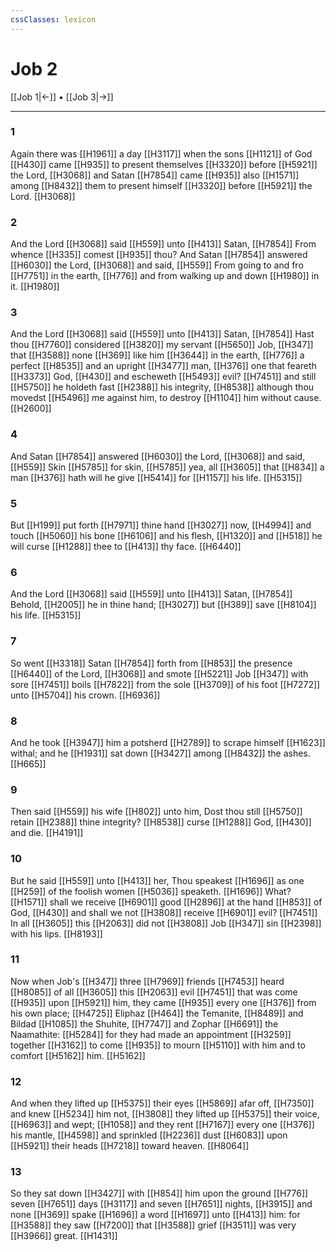 ```yaml
---
cssClasses: lexicon
---
```

# Job 2

[[Job 1|←]] • [[Job 3|→]]

---

### 1
Again there was [[H1961]] a day [[H3117]] when the sons [[H1121]] of God [[H430]] came [[H935]] to present themselves [[H3320]] before [[H5921]] the Lord, [[H3068]] and Satan [[H7854]] came [[H935]] also [[H1571]] among [[H8432]] them to present himself [[H3320]] before [[H5921]] the Lord. [[H3068]]

### 2
And the Lord [[H3068]] said [[H559]] unto [[H413]] Satan, [[H7854]] From whence [[H335]] comest [[H935]] thou? And Satan [[H7854]] answered [[H6030]] the Lord, [[H3068]] and said, [[H559]] From going to and fro [[H7751]] in the earth, [[H776]] and from walking up and down [[H1980]] in it. [[H1980]]

### 3
And the Lord [[H3068]] said [[H559]] unto [[H413]] Satan, [[H7854]] Hast thou [[H7760]] considered [[H3820]] my servant [[H5650]] Job, [[H347]] that [[H3588]] none [[H369]] like him [[H3644]] in the earth, [[H776]] a perfect [[H8535]] and an upright [[H3477]] man, [[H376]] one that feareth [[H3373]] God, [[H430]] and escheweth [[H5493]] evil? [[H7451]] and still [[H5750]] he holdeth fast [[H2388]] his integrity, [[H8538]] although thou movedst [[H5496]] me against him, to destroy [[H1104]] him without cause. [[H2600]]

### 4
And Satan [[H7854]] answered [[H6030]] the Lord, [[H3068]] and said, [[H559]] Skin [[H5785]] for skin, [[H5785]] yea, all [[H3605]] that [[H834]] a man [[H376]] hath will he give [[H5414]] for [[H1157]] his life. [[H5315]]

### 5
But [[H199]] put forth [[H7971]] thine hand [[H3027]] now, [[H4994]] and touch [[H5060]] his bone [[H6106]] and his flesh, [[H1320]] and [[H518]] he will curse [[H1288]] thee to [[H413]] thy face. [[H6440]]

### 6
And the Lord [[H3068]] said [[H559]] unto [[H413]] Satan, [[H7854]] Behold, [[H2005]] he in thine hand; [[H3027]] but [[H389]] save [[H8104]] his life. [[H5315]]

### 7
So went [[H3318]] Satan [[H7854]] forth from [[H853]] the presence [[H6440]] of the Lord, [[H3068]] and smote [[H5221]] Job [[H347]] with sore [[H7451]] boils [[H7822]] from the sole [[H3709]] of his foot [[H7272]] unto [[H5704]] his crown. [[H6936]]

### 8
And he took [[H3947]] him a potsherd [[H2789]] to scrape himself [[H1623]] withal; and he [[H1931]] sat down [[H3427]] among [[H8432]] the ashes. [[H665]]

### 9
Then said [[H559]] his wife [[H802]] unto him, Dost thou still [[H5750]] retain [[H2388]] thine integrity? [[H8538]] curse [[H1288]] God, [[H430]] and die. [[H4191]]

### 10
But he said [[H559]] unto [[H413]] her, Thou speakest [[H1696]] as one [[H259]] of the foolish women [[H5036]] speaketh. [[H1696]] What? [[H1571]] shall we receive [[H6901]] good [[H2896]] at the hand [[H853]] of God, [[H430]] and shall we not [[H3808]] receive [[H6901]] evil? [[H7451]] In all [[H3605]] this [[H2063]] did not [[H3808]] Job [[H347]] sin [[H2398]] with his lips. [[H8193]]

### 11
Now when Job's [[H347]] three [[H7969]] friends [[H7453]] heard [[H8085]] of all [[H3605]] this [[H2063]] evil [[H7451]] that was come [[H935]] upon [[H5921]] him, they came [[H935]] every one [[H376]] from his own place; [[H4725]] Eliphaz [[H464]] the Temanite, [[H8489]] and Bildad [[H1085]] the Shuhite, [[H7747]] and Zophar [[H6691]] the Naamathite: [[H5284]] for they had made an appointment [[H3259]] together [[H3162]] to come [[H935]] to mourn [[H5110]] with him and to comfort [[H5162]] him. [[H5162]]

### 12
And when they lifted up [[H5375]] their eyes [[H5869]] afar off, [[H7350]] and knew [[H5234]] him not, [[H3808]] they lifted up [[H5375]] their voice, [[H6963]] and wept; [[H1058]] and they rent [[H7167]] every one [[H376]] his mantle, [[H4598]] and sprinkled [[H2236]] dust [[H6083]] upon [[H5921]] their heads [[H7218]] toward heaven. [[H8064]]

### 13
So they sat down [[H3427]] with [[H854]] him upon the ground [[H776]] seven [[H7651]] days [[H3117]] and seven [[H7651]] nights, [[H3915]] and none [[H369]] spake [[H1696]] a word [[H1697]] unto [[H413]] him: for [[H3588]] they saw [[H7200]] that [[H3588]] grief [[H3511]] was very [[H3966]] great. [[H1431]]